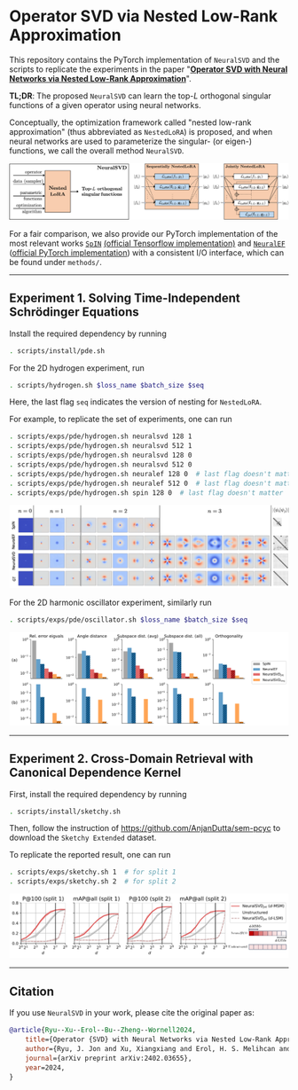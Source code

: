 # Operator SVD via Nested Low-Rank Approximation

This repository contains the PyTorch implementation of `NeuralSVD` and the scripts to replicate the experiments 
in the paper "[**Operator SVD with Neural Networks via Nested Low-Rank Approximation**](https://arxiv.org/abs/2402.03655)".

**TL;DR**: The proposed `NeuralSVD` can learn the top-$L$ orthogonal singular functions of a given operator using neural networks. 

Conceptually, the optimization framework called "nested low-rank approximation" (thus abbreviated as `NestedLoRA`) is proposed,
and when neural networks are used to parameterize the singular- (or eigen-) functions, we call the overall method `NeuralSVD`. 

![Schematic overview of NeuralSVD and nesting techniques.](figs/overview.png)

For a fair comparison, we also provide our PyTorch implementation of the most relevant works 
[`SpIN`](https://arxiv.org/abs/1806.02215) [(official Tensorflow implementation)](https://github.com/google-deepmind/spectral_inference_networks) and 
[`NeuralEF`](https://arxiv.org/pdf/2205.00165.pdf) ([official PyTorch implementation](https://github.com/thudzj/NeuralEigenFunction)) with a consistent I/O interface, 
which can be found under `methods/`.

[//]: # (Please install tensorflow following the [official instruction]&#40;https://www.tensorflow.org/install/pip&#41; to run SpIN over GPU.)

---
## Experiment 1. Solving Time-Independent Schrödinger Equations
Install the required dependency by running
```bash
. scripts/install/pde.sh
```

For the 2D hydrogen experiment, run 
```bash
. scripts/hydrogen.sh $loss_name $batch_size $seq
```
Here, the last flag `seq` indicates the version of nesting for `NestedLoRA`.

For example, to replicate the set of experiments, one can run 
```bash
. scripts/exps/pde/hydrogen.sh neuralsvd 128 1
. scripts/exps/pde/hydrogen.sh neuralsvd 512 1
. scripts/exps/pde/hydrogen.sh neuralsvd 128 0
. scripts/exps/pde/hydrogen.sh neuralsvd 512 0
. scripts/exps/pde/hydrogen.sh neuralef 128 0  # last flag doesn't matter
. scripts/exps/pde/hydrogen.sh neuralef 512 0  # last flag doesn't matter
. scripts/exps/pde/hydrogen.sh spin 128 0  # last flag doesn't matter
```

![Visual comparison of different algorithms.](figs/hydrogen_all.png)

For the 2D harmonic oscillator experiment, similarly run
```bash
. scripts/exps/pde/oscillator.sh $loss_name $batch_size $seq
```

![Quantitative comparison of different algorithms.](figs/hydrogen_eval.png)

---
## Experiment 2. Cross-Domain Retrieval with Canonical Dependence Kernel
First, install the required dependency by running
```bash
. scripts/install/sketchy.sh
```

Then, follow the instruction of https://github.com/AnjanDutta/sem-pcyc to download the `Sketchy Extended` dataset.

To replicate the reported result, one can run
```bash
. scripts/exps/sketchy.sh 1  # for split 1
. scripts/exps/sketchy.sh 2  # for split 2
```

![Retrieval performance evaluation of the learned representation.](figs/sketchy_all.png)

---
## Citation
If you use `NeuralSVD` in your work, please cite the original paper as:
```bibtex
@article{Ryu--Xu--Erol--Bu--Zheng--Wornell2024,
    title={Operator {SVD} with Neural Networks via Nested Low-Rank Approximation},
    author={Ryu, J. Jon and Xu, Xiangxiang and Erol, H. S. Melihcan and Bu, Yuheng and Zheng, Lizhong and Wornell, Gregory W.},
    journal={arXiv preprint arXiv:2402.03655},
    year=2024,
}
```